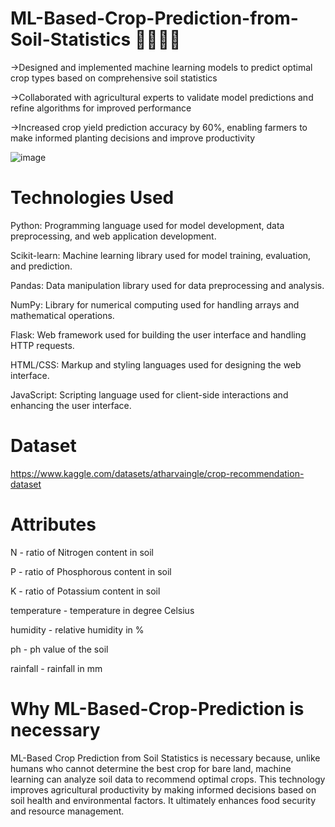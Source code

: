 # ML-Based-Crop-Prediction-from-Soil-Statistics 🌱🇲🇱🤖

->Designed and implemented machine learning models to predict optimal crop types based on comprehensive soil statistics

->Collaborated with agricultural experts to validate model predictions and refine algorithms for improved performance

->Increased crop yield prediction accuracy by 60%, enabling farmers to make informed planting decisions and improve productivity

![image](https://github.com/user-attachments/assets/1173088c-ba99-4a8a-8365-b522d22385f4)

# Technologies Used 
Python: Programming language used for model development, data preprocessing, and web application development.

Scikit-learn: Machine learning library used for model training, evaluation, and prediction.

Pandas: Data manipulation library used for data preprocessing and analysis.

NumPy: Library for numerical computing used for handling arrays and mathematical operations.

Flask: Web framework used for building the user interface and handling HTTP requests.

HTML/CSS: Markup and styling languages used for designing the web interface.

JavaScript: Scripting language used for client-side interactions and enhancing the user interface.

# Dataset 
https://www.kaggle.com/datasets/atharvaingle/crop-recommendation-dataset 

# Attributes
N - ratio of Nitrogen content in soil

P - ratio of Phosphorous content in soil

K - ratio of Potassium content in soil

temperature - temperature in degree Celsius

humidity - relative humidity in %

ph - ph value of the soil

rainfall - rainfall in mm

# Why ML-Based-Crop-Prediction is necessary
ML-Based Crop Prediction from Soil Statistics is necessary because, unlike humans who cannot determine the best crop for bare land, machine learning can analyze soil data to recommend optimal crops. This technology improves agricultural productivity by making informed decisions based on soil health and environmental factors. It ultimately enhances food security and resource management.
